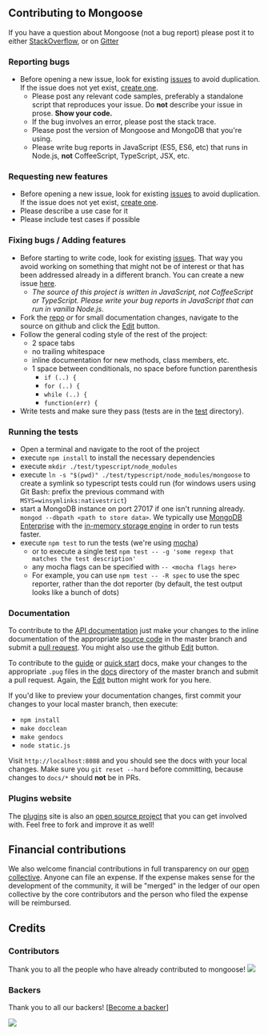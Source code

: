 ## Contributing to Mongoose

If you have a question about Mongoose (not a bug report) please post it to either [StackOverflow](http://stackoverflow.com/questions/tagged/mongoose), or on [Gitter](https://gitter.im/Automattic/mongoose?utm_source=badge&utm_medium=badge&utm_campaign=pr-badge&utm_content=badge)

### Reporting bugs

- Before opening a new issue, look for existing [issues](https://github.com/Automattic/mongoose/issues) to avoid duplication. If the issue does not yet exist, [create one](https://github.com/Automattic/mongoose/issues/new).
  - Please post any relevant code samples, preferably a standalone script that
  reproduces your issue. Do **not** describe your issue in prose. **Show your code.**
  - If the bug involves an error, please post the stack trace.
  - Please post the version of Mongoose and MongoDB that you're using.
  - Please write bug reports in JavaScript (ES5, ES6, etc) that runs in Node.js, **not** CoffeeScript, TypeScript, JSX, etc.

### Requesting new features

- Before opening a new issue, look for existing [issues](https://github.com/learnboost/mongoose/issues) to avoid duplication. If the issue does not yet exist, [create one](https://github.com/learnboost/mongoose/issues/new).
- Please describe a use case for it
- Please include test cases if possible

### Fixing bugs / Adding features

- Before starting to write code, look for existing [issues](https://github.com/learnboost/mongoose/issues). That way you avoid working on something that might not be of interest or that has been addressed already in a different branch. You can create a new issue [here](https://github.com/learnboost/mongoose/issues/new).
  - _The source of this project is written in JavaScript, not CoffeeScript or TypeScript. Please write your bug reports in JavaScript that can run in vanilla Node.js_.
- Fork the [repo](https://github.com/Automattic/mongoose) _or_ for small documentation changes, navigate to the source on github and click the [Edit](https://github.com/blog/844-forking-with-the-edit-button) button.
- Follow the general coding style of the rest of the project:
  - 2 space tabs
  - no trailing whitespace
  - inline documentation for new methods, class members, etc.
  - 1 space between conditionals, no space before function parenthesis
    - `if (..) {`
    - `for (..) {`
    - `while (..) {`
    - `function(err) {`
- Write tests and make sure they pass (tests are in the [test](https://github.com/Automattic/mongoose/tree/master/test) directory).

### Running the tests
- Open a terminal and navigate to the root of the project
- execute `npm install` to install the necessary dependencies
- execute `mkdir ./test/typescript/node_modules`
- execute `ln -s "$(pwd)" ./test/typescript/node_modules/mongoose` to create a symlink so typescript tests could run (for windows users using Git Bash: prefix the previous command with `MSYS=winsymlinks:nativestrict`)
- start a MongoDB instance on port 27017 if one isn't running already. `mongod --dbpath <path to store data>`. We typically use [MongoDB Enterprise](https://www.mongodb.com/try/download/enterprise) with the [in-memory storage engine](https://docs.mongodb.com/manual/core/inmemory/) in order to run tests faster.
- execute `npm test` to run the tests (we're using [mocha](http://mochajs.org/))
  - or to execute a single test `npm test -- -g 'some regexp that matches the test description'`
  - any mocha flags can be specified with `-- <mocha flags here>`
  - For example, you can use `npm test -- -R spec` to use the spec reporter, rather than the dot reporter (by default, the test output looks like a bunch of dots)

### Documentation

To contribute to the [API documentation](http://mongoosejs.com/docs/api.html) just make your changes to the inline documentation of the appropriate [source code](https://github.com/Automattic/mongoose/tree/master/lib) in the master branch and submit a [pull request](https://help.github.com/articles/using-pull-requests/). You might also use the github [Edit](https://github.com/blog/844-forking-with-the-edit-button) button.

To contribute to the [guide](http://mongoosejs.com/docs/guide.html) or [quick start](http://mongoosejs.com/docs/index.html) docs, make your changes to the appropriate `.pug` files in the [docs](https://github.com/Automattic/mongoose/tree/master/docs) directory of the master branch and submit a pull request. Again, the [Edit](https://github.com/blog/844-forking-with-the-edit-button) button might work for you here.

If you'd like to preview your documentation changes, first commit your changes to your local master branch, then execute:

* `npm install`
* `make docclean`
* `make gendocs`
* `node static.js`

Visit `http://localhost:8088` and you should see the docs with your local changes. Make sure you `git reset --hard` before committing, because changes to `docs/*` should **not** be in PRs.

### Plugins website

The [plugins](http://plugins.mongoosejs.io/) site is also an [open source project](https://github.com/vkarpov15/mongooseplugins) that you can get involved with. Feel free to fork and improve it as well!


## Financial contributions

We also welcome financial contributions in full transparency on our [open collective](https://opencollective.com/mongoose).
Anyone can file an expense. If the expense makes sense for the development of the community, it will be "merged" in the ledger of our open collective by the core contributors and the person who filed the expense will be reimbursed.


## Credits


### Contributors

Thank you to all the people who have already contributed to mongoose!
<a href="https://github.com/Automattic/mongoose/graphs/contributors"><img src="https://opencollective.com/mongoose/contributors.svg?width=890" /></a>


### Backers

Thank you to all our backers! [[Become a backer](https://opencollective.com/mongoose#backer)]

<a href="https://opencollective.com/mongoose#backers" target="_blank"><img src="https://opencollective.com/mongoose/backers.svg?width=890"></a>

